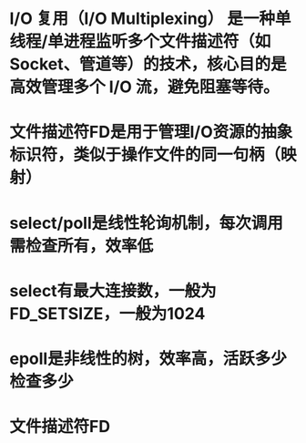 # I/O 复用（I/O Multiplexing） 是一种单线程/单进程监听多个文件描述符（如 Socket、管道等）的技术，核心目的是高效管理多个 I/O 流，避免阻塞等待。
# 文件描述符FD是用于管理I/O资源的抽象标识符，类似于操作文件的同一句柄（映射）
# select/poll是线性轮询机制，每次调用需检查所有，效率低
# select有最大连接数，一般为FD_SETSIZE，一般为1024
# epoll是非线性的树，效率高，活跃多少检查多少
# 文件描述符FD
